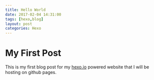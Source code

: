 ```yaml
---
title: Hello World
date: 2017-02-04 14:31:00
tags: [hexo,blog]
layout: post
categories: Hexo
---
```


# My First Post

This is my first blog post for my [hexo.io](hexo.io) powered website that I will be hosting on github pages.
